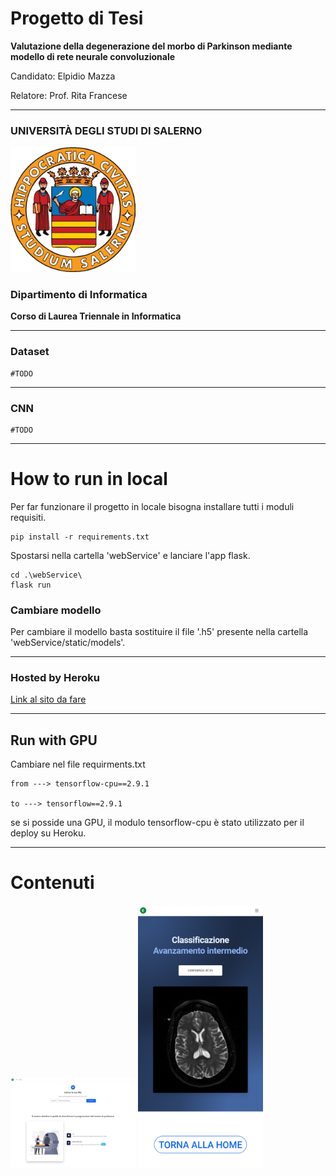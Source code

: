 # Progetto di Tesi

**Valutazione della degenerazione del
morbo di Parkinson mediante modello
di rete neurale convoluzionale**

Candidato: Elpidio Mazza

Relatore: Prof. Rita Francese

---

### **UNIVERSITÀ DEGLI STUDI DI SALERNO**

<img src="./images_repo/unisa-1.jpg" width="200" />

### **Dipartimento di Informatica**

**Corso di Laurea Triennale in Informatica**

---

### Dataset

    #TODO

---

### CNN

    #TODO

---

# How to run in local

Per far funzionare il progetto in locale bisogna installare tutti i moduli requisiti.

```
pip install -r requirements.txt
```

Spostarsi nella cartella 'webService' e lanciare l'app flask.

```
cd .\webService\
flask run
```

### Cambiare modello

Per cambiare il modello basta sostituire il file '.h5' presente
nella cartella 'webService/static/models'.

---

### Hosted by Heroku

[Link al sito da fare]()

---

## Run with GPU

Cambiare nel file requirments.txt

```
from ---> tensorflow-cpu==2.9.1

to ---> tensorflow==2.9.1
```

se si posside una GPU, il modulo tensorflow-cpu è stato utilizzato per il deploy su Heroku.

---

# Contenuti

<div>
<p float="left">
  <img src="\images_repo\Classifier-parkinson-disease.png" width="200" /> 
  <img src="\images_repo\Classifier2.png" width="200" />
</p>
</div>
